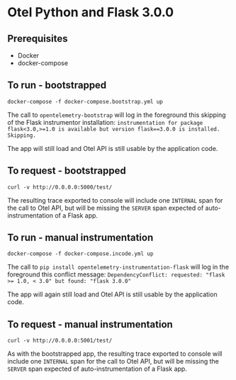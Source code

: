 # Otel Python and Flask 3.0.0

## Prerequisites

* Docker
* docker-compose

## To run - bootstrapped

```
docker-compose -f docker-compose.bootstrap.yml up
```

The call to `opentelemetry-bootstrap` will log in the foreground this skipping of the Flask instrumentor installation: `instrumentation for package flask<3.0,>=1.0 is available but version flask==3.0.0 is installed. Skipping.`

The app will still load and Otel API is still usable by the application code.


## To request - bootstrapped

```
curl -v http://0.0.0.0:5000/test/
```

The resulting trace exported to console will include one `INTERNAL` span for the call to Otel API, but will be missing the `SERVER` span expected of auto-instrumentation of a Flask app.


## To run - manual instrumentation

```
docker-compose -f docker-compose.incode.yml up
```

The call to `pip install opentelemetry-instrumentation-flask` will log in the foreground this conflict message: `DependencyConflict: requested: "flask >= 1.0, < 3.0" but found: "flask 3.0.0"`

The app will again still load and Otel API is still usable by the application code.

## To request - manual instrumentation

```
curl -v http://0.0.0.0:5001/test/
```

As with the bootstrapped app, the resulting trace exported to console will include one `INTERNAL` span for the call to Otel API, but will be missing the `SERVER` span expected of auto-instrumentation of a Flask app.

